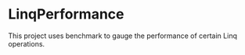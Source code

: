 # LinqPerformance

This project uses benchmark to gauge the performance of certain Linq operations.
